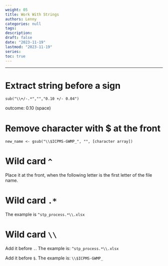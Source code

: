 ```yaml
---
weight: 05
title: Work With Strings
authors: Lenny
categories: null
tags: 
description: 
draft: false
date: "2023-11-19"
lastmod: "2023-11-19"
series:
toc: true
---
```



<!--more-->
---

# Extract string before a sign
```
sub("\\+/-.*","","0.10 +/- 0.04")

```
outcome: 0.10 (space)


# Remove character with $ at the front

```
new_name <- gsub("\\$ICPMS-GWMP_", "", [character array])
```

# Wild card `^`
Place it at the front, when the following letter is the first letter of the file name.

# Wild card `.*`
The example is `^stp_process.*\\.xlsx`

# Wild card `\\`
Add it before `.`. The example is: `^stp_process.*\\.xlsx`

Add it before `$`.  The example is: `\\$ICPMS-GWMP_`